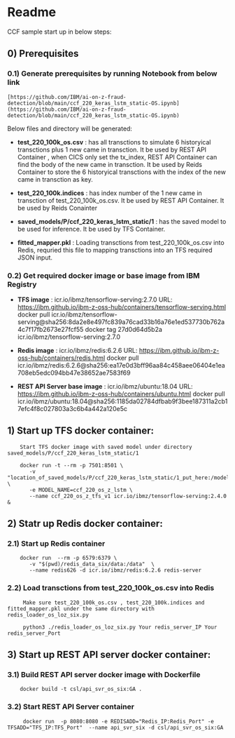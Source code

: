 
# Readme
CCF sample start up in below steps:

##  0)  Prerequisites
### 0.1) Generate prerequisites by running Notebook from below link
    [https://github.com/IBM/ai-on-z-fraud-detection/blob/main/ccf_220_keras_lstm_static-OS.ipynb](https://github.com/IBM/ai-on-z-fraud-detection/blob/main/ccf_220_keras_lstm_static-OS.ipynb)

   Below files and directory will be generated:
         
   - ****test_220_100k_os.csv**** : has all transctions to simulate 6 historyical transctions plus 1 new came in transction. 
        It be used by REST API Container , when CICS only set the tx_index, REST API Container can find the body of the new came in transction.
        It be used by Reids Container to store the 6 historyical transctions with the index of the new came in transction as key.
         
   - ****test_220_100k.indices**** : has index number of the 1 new came in transction of test_220_100k_os.csv. 
        It be used by REST API Container. It be used by Reids Conainter

   - ****saved_models/P/ccf_220_keras_lstm_static/1**** : has the saved model to be used for inference. It be used by TFS Container.
         
   - ****fitted_mapper.pkl**** : Loading transctions from test_220_100k_os.csv into Redis, requried this file to mapping transctions into an TFS required JSON input.

### 0.2) Get required docker image or base image from IBM Registry

   - ****TFS image**** : icr.io/ibmz/tensorflow-serving:2.7.0
        URL: https://ibm.github.io/ibm-z-oss-hub/containers/tensorflow-serving.html
        docker pull icr.io/ibmz/tensorflow-serving@sha256:8da2e8e497fc839a76cad33b16a76e1ed537730b762a4c7f17fb2673e27fcf55 
        docker tag 27d0d64d5b2a icr.io/ibmz/tensorflow-serving:2.7.0

   - ****Redis image**** : icr.io/ibmz/redis:6.2.6
        URL: https://ibm.github.io/ibm-z-oss-hub/containers/redis.html
        docker pull icr.io/ibmz/redis:6.2.6@sha256:ea17e0d3bff96aa84c458aee06404e1ea708eb5edc094bb47e38652ae7583f69

  - ****REST API Server base image**** : icr.io/ibmz/ubuntu:18.04
        URL: https://ibm.github.io/ibm-z-oss-hub/containers/ubuntu.html
        docker pull icr.io/ibmz/ubuntu:18.04@sha256:1185da02784dfbab9f3bee187311a2cb17efc4f8c027803a3c6b4a442a120e5c 


##  1)  Start up TFS docker container:

        Start TFS docker image with saved model under directory saved_models/P/ccf_220_keras_lstm_static/1 
        
        docker run -t --rm -p 7501:8501 \
           -v "location_of_saved_models/P/ccf_220_keras_lstm_static/1_put_here:/models/ccf_220_os_z_lstm" \
           -e MODEL_NAME=ccf_220_os_z_lstm \
           --name ccf_220_os_z_tfs_v1 icr.io/ibmz/tensorflow-serving:2.4.0 &

##  2) Statr up Redis docker container:

### 2.1) Start up Redis container

        docker run  --rm -p 6579:6379 \
           -v "$(pwd)/redis_data_six/data:/data"  \
           --name redis626 -d icr.io/ibmz/redis:6.2.6 redis-server 

### 2.2) Load transctions from test_220_100k_os.csv into Redis

         Make sure test_220_100k_os.csv , test_220_100k.indices and fitted_mapper.pkl under the same directory with redis_loader_os_loz_six.py

         python3 ./redis_loader_os_loz_six.py Your redis_server_IP Your redis_server_Port


##  3) Start up REST API server docker container:

### 3.1) Build REST API server docker image with Dockerfile
        
        docker build -t csl/api_svr_os_six:GA .    

### 3.2) Start REST API Server container 

         docker run  -p 8080:8080 -e REDISADD="Redis_IP:Redis_Port" -e TFSADD="TFS_IP:TFS_Port"  --name api_svr_six -d csl/api_svr_os_six:GA  
